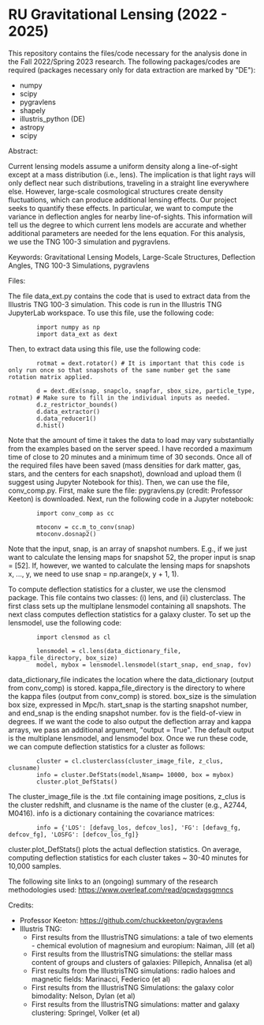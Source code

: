 # RU Gravitational Lensing (2022 - 2025)
This repository contains the files/code necessary for the analysis done in the Fall 2022/Spring 2023 research. The following packages/codes are required (packages necessary only for data extraction are marked by "DE"):

* numpy
* scipy
* pygravlens
* shapely
* illustris_python (DE)
* astropy
* scipy

Abstract: 

Current lensing models assume a uniform density along a line-of-sight except at a mass distribution (i.e.,
lens). The implication is that light rays will only deflect near such distributions, traveling in a straight line
everywhere else. However, large-scale cosmological structures create density fluctuations, which can produce
additional lensing effects. Our project seeks to quantify these effects. In particular, we want to compute
the variance in deflection angles for nearby line-of-sights. This information will tell us the degree to which
current lens models are accurate and whether additional parameters are needed for the lens equation. For
this analysis, we use the TNG 100-3 simulation and pygravlens.


Keywords: Gravitational Lensing Models, Large-Scale Structures, Deflection Angles, TNG 100-3 Simulations, pygravlens

Files:

The file data_ext.py contains the code that is used to extract data from the Illustris TNG 100-3 simulation. This code is run in the Illustris TNG JupyterLab workspace. To use this file, use the following code:

            import numpy as np
            import data_ext as dext
            
Then, to extract data using this file, use the following code:

            rotmat = dext.rotator() # It is important that this code is only run once so that snapshots of the same number get the same rotation matrix applied.

            d = dext.dEx(snap, snapclo, snapfar, sbox_size, particle_type, rotmat) # Make sure to fill in the individual inputs as needed. 
            d.z_restrictor_bounds()
            d.data_extractor()
            d.data_reducer1()
            d.hist()

Note that the amount of time it takes the data to load may vary substantially from the examples based on the server speed. I have recorded a maximum time of close to 20 minutes and a minimum time of 30 seconds. Once all of the required files have been saved (mass densities for dark matter, gas, stars, and the centers for each snapshot), download and upload them (I suggest using Jupyter Notebook for this). Then, we can use the file, conv_comp.py. First, make sure the file: pygravlens.py (credit: Professor Keeton) is downloaded. Next, run the following code in a Jupyter notebook:

            import conv_comp as cc
            
            mtoconv = cc.m_to_conv(snap)
            mtoconv.dosnap2()

Note that the input, snap, is an array of snapshot numbers. E.g., if we just want to calculate the lensing maps for snapshot 52, the proper input is snap = [52]. If, however, we wanted to calculate the lensing maps for snapshots x, ..., y, we need to use snap = np.arange(x, y + 1, 1).

To compute deflection statistics for a cluster, we use the clensmod package. This file contains two classes: (i) lens, and (ii) clusterclass. The first class sets up the multiplane lensmodel containing all snapshots. The next class computes deflection statistics for a galaxy cluster. To set up the lensmodel, use the following code: 

            import clensmod as cl
            
            lensmodel = cl.lens(data_dictionary_file, kappa_file_directory, box_size)
            model, mybox = lensmodel.lensmodel(start_snap, end_snap, fov)

data_dictionary_file indicates the location where the data_dictionary (output from conv_comp) is stored. kappa_file_directory is the directory to where the kappa files (output from conv_comp) is stored. box_size is the simulation box size, expressed in Mpc/h. start_snap is the starting snapshot number, and end_snap is the ending snapshot number. fov is the field-of-view in degrees. If we want the code to also output the deflection array and kappa arrays, we pass an additional argument, "output = True". The default output is the multiplane lensmodel, and lensmodel box. Once we run these code, we can compute deflection statistics for a cluster as follows:

            cluster = cl.clusterclass(cluster_image_file, z_clus, clusname)
            info = cluster.DefStats(model,Nsamp= 10000, box = mybox)
            cluster.plot_DefStats()

The cluster_image_file is the .txt file containing image positions, z_clus is the cluster redshift, and clusname is the name of the cluster (e.g., A2744, M0416). info is a dictionary containing the covariance matrices:

            info = {'LOS': [defavg_los, defcov_los], 'FG': [defavg_fg, defcov_fg], 'LOSFG': [defcov_los_fg]}

cluster.plot_DefStats() plots the actual deflection statistics. On average, computing deflection statistics for each cluster takes ~ 30-40 minutes for 10,000 samples. 

The following site links to an (ongoing) summary of the research methodologies used: 
https://www.overleaf.com/read/qcwdxgsgmncs

Credits:

* Professor Keeton: https://github.com/chuckkeeton/pygravlens
* Illustris TNG:
  * First results from the IllustrisTNG simulations: a tale of two elements - chemical evolution of magnesium and europium: Naiman, Jill (et al)
  * First results from the IllustrisTNG simulations: the stellar mass content of groups and clusters of galaxies:  Pillepich, Annalisa (et al)
  * First results from the IllustrisTNG simulations: radio haloes and magnetic fields: Marinacci, Federico (et al)
  * First results from the IllustrisTNG Simulations: the galaxy color bimodality: Nelson, Dylan (et al)
  * First results from the IllustrisTNG simulations: matter and galaxy clustering: Springel, Volker (et al)
